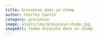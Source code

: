 ```yaml
---
title: Grossesse dans un champ
author: Charles Cantin
category: grossesse
image: assets/img/grossesse-champ.jpg
imageAlt: femme enceinte dans un champ
---
```

